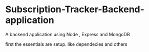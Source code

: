 # Subscription-Tracker-Backend-application
A backend application using Node , Express and MongoDB


first the essentials are setup.
like dependecies and others
